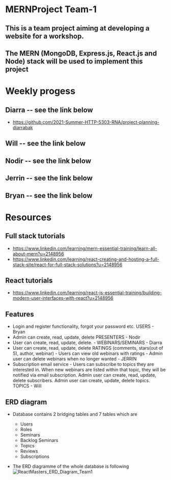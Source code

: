 # MERNProject Team-1
   ## This is a team project aiming at developing a website for a workshop.
   ## The MERN (MongoDB, Express.js, React.js and Node) stack will be used to implement this project
   
# Weekly progess

   ## Diarra -- see the link below 
   - https://github.com/2021-Summer-HTTP-5303-RNA/project-planning-diarrabak 
   
   ## Will   -- see the link below 
   ## Nodir  -- see the link below 
   ## Jerrin -- see the link below 
   ## Bryan  -- see the link below 
  
# Resources
  ## Full stack tutorials
   - https://www.linkedin.com/learning/mern-essential-training/learn-all-about-mern?u=2148956
   - https://www.linkedin.com/learning/react-creating-and-hosting-a-full-stack-site/react-for-full-stack-solutions?u=2148956
  ## React tutorials
   - https://www.linkedin.com/learning/react-js-essential-training/building-modern-user-interfaces-with-react?u=2148956

 ## Features
   - Login and register functionality, forgot your password etc. USERS - Bryan
   - Admin can create, read, update, delete PRESENTERS - Nodir
   - User can create, read, update, delete. - WEBINARS/SEMINARS - Diarra
   - User can create, read, update, delete RATINGS (comments, stars(out of 5), author, webinar) - Users can view old webinars with ratings - Admin user can delete   webinars when no longer wanted - JERRIN
   - Subscription email service - Users can subscribe to topics they are interested in. When new webinars are listed within that topic, they will be notified via email subscription. Admin user can create, read, update, delete subscribers. Admin user can create, update, delete topics. TOPICS - Will
## ERD diagram
  - Database contains 2 bridging tables and 7 tables which are
      - Users
      - Roles
      - Seminars
      - Backlog Seminars 
      - Topics
      - Reviews
      - Subscriptions
      
  - The ERD diagramme of the whole database is following
![ReactMasters_ERD_Diagram_Team1](https://user-images.githubusercontent.com/71572448/120253987-c996a080-c256-11eb-9ee2-5e134552af65.jpg)
